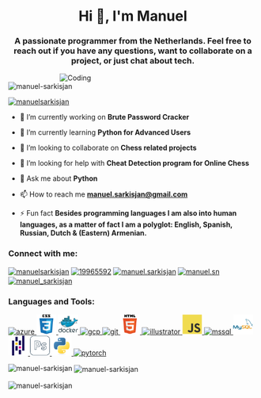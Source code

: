 <h1 align="center">Hi 👋, I'm Manuel</h1>
<h3 align="center">A passionate programmer from the Netherlands. Feel free to reach out if you have any questions, want to collaborate on a project, or just chat about tech.</h3>

<img align="right" alt="Coding" width="400" src="https://cdn.dribbble.com/users/1162077/screenshots/3848914/programmer.gif">

<p align="left"> <img src="https://komarev.com/ghpvc/?username=manuel-sarkisjan&label=Profile%20views&color=0e75b6&style=flat" alt="manuel-sarkisjan" /> </p>

<p align="left"> <a href="https://twitter.com/manuelsarkisjan" target="blank"><img src="https://img.shields.io/twitter/follow/manuelsarkisjan?logo=twitter&style=for-the-badge" alt="manuelsarkisjan" /></a> </p>

- 🔭 I’m currently working on **Brute Password Cracker**

- 🌱 I’m currently learning **Python for Advanced Users**

- 👯 I’m looking to collaborate on **Chess related projects**

- 🤝 I’m looking for help with **Cheat Detection program for Online Chess**

- 💬 Ask me about **Python**

- 📫 How to reach me **manuel.sarkisjan@gmail.com**

- ⚡ Fun fact **Besides programming languages I am also into human languages, as a matter of fact I am a polyglot: English, Spanish, Russian, Dutch & (Eastern) Armenian.**   

<h3 align="left">Connect with me:</h3>
<p align="left">
<a href="https://twitter.com/manuelsarkisjan" target="blank"><img align="center" src="https://raw.githubusercontent.com/rahuldkjain/github-profile-readme-generator/master/src/images/icons/Social/twitter.svg" alt="manuelsarkisjan" height="30" width="40" /></a>
<a href="https://stackoverflow.com/users/19965592" target="blank"><img align="center" src="https://raw.githubusercontent.com/rahuldkjain/github-profile-readme-generator/master/src/images/icons/Social/stack-overflow.svg" alt="19965592" height="30" width="40" /></a>
<a href="https://fb.com/manuel.sarkisjan" target="blank"><img align="center" src="https://raw.githubusercontent.com/rahuldkjain/github-profile-readme-generator/master/src/images/icons/Social/facebook.svg" alt="manuel.sarkisjan" height="30" width="40" /></a>
<a href="https://instagram.com/manuel.sn" target="blank"><img align="center" src="https://raw.githubusercontent.com/rahuldkjain/github-profile-readme-generator/master/src/images/icons/Social/instagram.svg" alt="manuel.sn" height="30" width="40" /></a>
<a href="https://www.hackerrank.com/manuel_sarkisjan" target="blank"><img align="center" src="https://raw.githubusercontent.com/rahuldkjain/github-profile-readme-generator/master/src/images/icons/Social/hackerrank.svg" alt="manuel_sarkisjan" height="30" width="40" /></a>
</p>

<h3 align="left">Languages and Tools:</h3>
<p align="left"> <a href="https://azure.microsoft.com/en-in/" target="_blank" rel="noreferrer"> <img src="https://www.vectorlogo.zone/logos/microsoft_azure/microsoft_azure-icon.svg" alt="azure" width="40" height="40"/> </a> <a href="https://www.w3schools.com/css/" target="_blank" rel="noreferrer"> <img src="https://raw.githubusercontent.com/devicons/devicon/master/icons/css3/css3-original-wordmark.svg" alt="css3" width="40" height="40"/> </a> <a href="https://www.docker.com/" target="_blank" rel="noreferrer"> <img src="https://raw.githubusercontent.com/devicons/devicon/master/icons/docker/docker-original-wordmark.svg" alt="docker" width="40" height="40"/> </a> <a href="https://cloud.google.com" target="_blank" rel="noreferrer"> <img src="https://www.vectorlogo.zone/logos/google_cloud/google_cloud-icon.svg" alt="gcp" width="40" height="40"/> </a> <a href="https://git-scm.com/" target="_blank" rel="noreferrer"> <img src="https://www.vectorlogo.zone/logos/git-scm/git-scm-icon.svg" alt="git" width="40" height="40"/> </a> <a href="https://www.w3.org/html/" target="_blank" rel="noreferrer"> <img src="https://raw.githubusercontent.com/devicons/devicon/master/icons/html5/html5-original-wordmark.svg" alt="html5" width="40" height="40"/> </a> <a href="https://www.adobe.com/in/products/illustrator.html" target="_blank" rel="noreferrer"> <img src="https://www.vectorlogo.zone/logos/adobe_illustrator/adobe_illustrator-icon.svg" alt="illustrator" width="40" height="40"/> </a> <a href="https://developer.mozilla.org/en-US/docs/Web/JavaScript" target="_blank" rel="noreferrer"> <img src="https://raw.githubusercontent.com/devicons/devicon/master/icons/javascript/javascript-original.svg" alt="javascript" width="40" height="40"/> </a> <a href="https://www.microsoft.com/en-us/sql-server" target="_blank" rel="noreferrer"> <img src="https://www.svgrepo.com/show/303229/microsoft-sql-server-logo.svg" alt="mssql" width="40" height="40"/> </a> <a href="https://www.mysql.com/" target="_blank" rel="noreferrer"> <img src="https://raw.githubusercontent.com/devicons/devicon/master/icons/mysql/mysql-original-wordmark.svg" alt="mysql" width="40" height="40"/> </a> <a href="https://pandas.pydata.org/" target="_blank" rel="noreferrer"> <img src="https://raw.githubusercontent.com/devicons/devicon/2ae2a900d2f041da66e950e4d48052658d850630/icons/pandas/pandas-original.svg" alt="pandas" width="40" height="40"/> </a> <a href="https://www.photoshop.com/en" target="_blank" rel="noreferrer"> <img src="https://raw.githubusercontent.com/devicons/devicon/master/icons/photoshop/photoshop-line.svg" alt="photoshop" width="40" height="40"/> </a> <a href="https://www.python.org" target="_blank" rel="noreferrer"> <img src="https://raw.githubusercontent.com/devicons/devicon/master/icons/python/python-original.svg" alt="python" width="40" height="40"/> </a> <a href="https://pytorch.org/" target="_blank" rel="noreferrer"> <img src="https://www.vectorlogo.zone/logos/pytorch/pytorch-icon.svg" alt="pytorch" width="40" height="40"/> </a> </p>

<p><img align="left" src="https://github-readme-stats.vercel.app/api/top-langs?username=manuel-sarkisjan&show_icons=true&locale=en&layout=compact" alt="manuel-sarkisjan" /></p>

<p>&nbsp;<img align="center" src="https://github-readme-stats.vercel.app/api?username=manuel-sarkisjan&show_icons=true&locale=en" alt="manuel-sarkisjan" /></p>

<p><img align="center" src="https://github-readme-streak-stats.herokuapp.com/?user=manuel-sarkisjan&" alt="manuel-sarkisjan" /></p>
